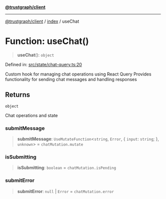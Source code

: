 [**@trustgraph/client**](../../README.md)

***

[@trustgraph/client](../../README.md) / [index](../README.md) / useChat

# Function: useChat()

> **useChat**(): `object`

Defined in: [src/state/chat-query.ts:20](https://github.com/trustgraph-ai/trustgraph-ts-client/blob/edcc8c01cf9c2f58c76719d5d2aa7058546360d9/src/state/chat-query.ts#L20)

Custom hook for managing chat operations using React Query
Provides functionality for sending chat messages and handling responses

## Returns

`object`

Chat operations and state

### submitMessage

> **submitMessage**: `UseMutateFunction`\<`string`, `Error`, \{ `input`: `string`; \}, `unknown`\> = `chatMutation.mutate`

### isSubmitting

> **isSubmitting**: `boolean` = `chatMutation.isPending`

### submitError

> **submitError**: `null` \| `Error` = `chatMutation.error`
